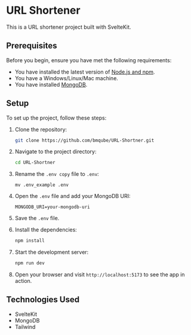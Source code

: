 # URL Shortener

This is a URL shortener project built with SvelteKit.

## Prerequisites

Before you begin, ensure you have met the following requirements:

- You have installed the latest version of [Node.js and npm](https://nodejs.org/en/download/).
- You have a Windows/Linux/Mac machine.
- You have installed [MongoDB](https://www.mongodb.com/try/download/community).

## Setup

To set up the project, follow these steps:

1. Clone the repository:

   ```bash
   git clone https://github.com/bmqube/URL-Shortner.git
   ```

2. Navigate to the project directory:

   ```bash
   cd URL-Shortner
   ```

3. Rename the `.env copy` file to `.env`:

   ```shell
   mv .env_example .env
   ```

4. Open the `.env` file and add your MongoDB URI:

   ```shell
   MONGODB_URI=your-mongodb-uri
   ```

5. Save the `.env` file.

6. Install the dependencies:

   ```bash
   npm install
   ```

7. Start the development server:

   ```bash
   npm run dev
   ```

8. Open your browser and visit `http://localhost:5173` to see the app in action.

## Technologies Used

- SvelteKit
- MongoDB
- Tailwind
